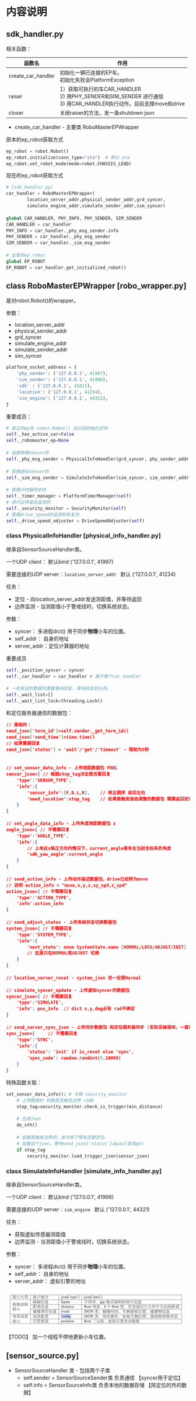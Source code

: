 # 内容说明

## sdk_handler.py

相关函数：

| 函数名             | 作用                                                         |
| ------------------ | ------------------------------------------------------------ |
| create_car_handler | 初始化一辆已连接的EP车。<br/>初始化失败会PlatformException   |
| raiser             | 1）获取可执行的车CAR_HANDLER<br>2)  用PHY_SENDER和SIM_SENDER 进行通信<br>3)  用CAR_HANDLER执行动作。目前支撑move和drive |
| closer             | 关闭raiser的方法，发一条shutdown json                        |



- create_car_handler - 主要类 RoboMasterEPWrapper



原本的ep_robot获取方式

```python
ep_robot = robot.Robot()
ep_robot.initialize(conn_type="sta")  # 默认 sta
ep_robot.set_robot_mode(mode=robot.CHASSIS_LEAD)
```

现在的ep_robot获取方式

```python
# [sdk_handler.py]
car_handler = RoboMasterEPWrapper(
        location_server_addr,physical_sender_addr,grd_syncer,
        simulate_engine_addr,simulate_sender_addr,sim_syncer)

global CAR_HANDLER, PHY_INFO, PHY_SENDER, SIM_SENDER
CAR_HANDLER = car_handler	
PHY_INFO = car_handler._phy_msg_sender.info
PHY_SENDER = car_handler._phy_msg_sender
SIM_SENDER = car_handler._sim_msg_sender

# 全局的ep_robot
global EP_ROBOT
EP_ROBOT = car_handler.get_initialized_robot()
```



## class RoboMasterEPWrapper [robo_wrapper.py]

是对robot.Robot()的wrapper。

参数：

- location_server_addr
- physical_sender_addr
- grd_syncer
- simulate_engine_addr
- simulate_sender_addr
- sim_syncer



```python
platform_socket_address = {
    'phy_sender': ('127.0.0.1', 41997),
    'sim_sender': ('127.0.0.1', 41998),
    'sdk' : ('127.0.0.1', 41011),
    'location': ('127.0.0.1', 41234),
    'sim_engine': ('127.0.0.1', 44321),
}
```





重要成员：

```python
# 真正的ep车 robot.Robot() 且已经初始化好的
self._has_active_car=False
self._robomaster_ep=None

# 连接物理sensor的
self._phy_msg_sender = PhysicalInfoHandler(grd_syncer, phy_sender_addr, location_server_addr,self)

# 连接虚拟sensor的
self._sim_msg_sender = SimulateInfoHandler(sim_syncer, sim_sender_addr, simluate_engine_addr,self)

# 管理计时器同步的
self._timer_manager = PlatformTimerManager(self)
# 进行边界姿态监测的 
self._security_monitor = SecurityMonitor(self)
# 管理drive_speed的监测和恢复的
self._drive_speed_adjuster = DriveSpeedAdjuster(self) 
```



### class PhysicalInfoHandler [physical_info_handler.py]

继承自SensorSourceHandler类。 

一个UDP client： 默认bind ('127.0.0.1', 41997)

需要连接的UDP server：`location_server_addr `  默认 ('127.0.0.1', 41234)



任务：

- 定位 - 向location_server_addr发送测距值，并等待返回
- 边界监测 - 当测距值小于警戒线时，切换系统状态。



参数：

- syncer： 多进程dict() 用于同步**物理**小车的位置。
- self_addr： 自身的地址
- server_addr：定位计算器的地址

重要成员

```python
self._position_syncer = syncer
self._car_handler = car_handler # 属于哪个car_handler

# 一些发送的数据包需要等待回复，等待回复的队列。
self._wait_list=[]
self._wait_list_lock=threading.Lock()
```



和定位服务器通信的数据包：

```json
// 基础的：
send_json['term_id']=self.sender._get_term_id()
send_json['send_time']=time.time()
// 如果需要回复
send_json['status'] = 'wait'/'get'/'timeout' - 限制为5秒


// set_sensor_data_info - 上传测距数据包 FRBL
sensor_json={ // 根据stop_tag决定是否要回复
    'type':'SENSOR_TYPE',
    'info':{
        'sensor_info':[F,B,L,R], 	// 修正顺序 前后左右
        'need_location':stop_tag	// 如果是触发姿态调整的数据包 需要返回定位结果
    }
}

// set_angle_data_info - 上传角度测距数据包 x
angle_json={ // 不需要回复
    'type':'ANGLE_TYPE',
    'info':{
        // 上电在x轴正方向的情况下，current_angle是车在当前坐标系的角度
        'sdk_yaw_angle':current_angle 
    }
}

// send_action_info - 上传动作描述数据包，drive已经转为move
// 说明 action_info = "move,x,y,z,xy_spd,z_spd"
action_json={ // 不需要回复
    'type':'ACTION_TYPE',
    'info':action_info
}

// send_adjust_status - 上传系统状态切换数据包
system_json={ // 不需要回复
    'type':'SYSTEM_TYPE',
    'info':{
        'next_state': enum SystemState.name [NORMAL/LOSS/ADJUST/INIT]
   		// 这里只在NORMAL和ADJUST 切换
    }
}

// location_server_reset - system_json 但一定是Normal

// simulate_syncer_update - 上传虚拟syncer的数据包
syncer_json={ // 不需要回复
    'type':'SIMULATE',
    'info': pos_info  // dict x,y,deg必有 rad不确定
}

// send_server_sync_json - 上传同步数据包 和定位服务器同步 [实际没被调用，一直同步太卡了]
sync_json={		// 不需要回复
    'type':'SYNC',
    'info':{
        'status': 'init' if is_reset else 'sync',
        'sync_code': random.randint(0,10000)
    }
}


```



特殊函数关联：

```python
set_sensor_data_info(): # 关联 security_monitor
    # 上传数据时 判断是否触及边界 <200
	stop_tag=security_monitor.check_is_trigger(min_distance)
    
    # 生成Json
    do_sth()
    
    # 如果是触发边界的，本次除了停车还要定位。
    # 加载这个json，等待send_json['status']从wait变成get
    if stop_tag
        security_monitor.load_trigger_json(sensor_json)
```





### class SimulateInfoHandler [simulate_info_handler.py]

继承自SensorSourceHandler类。 

一个UDP client： 默认bind ('127.0.0.1', 41998)

需要连接的UDP server：`sim_engine `  默认 ('127.0.0.1', 44321)



任务：

- 获取虚拟传感器测距值
- 边界监测 - 当测距值小于警戒线时，切换系统状态。



参数：

- syncer： 多进程dict() 用于同步**物理**小车的位置。
- self_addr： 自身的地址
- server_addr： 虚拟引擎的地址





![image-20230412185754574](%E8%AF%B4%E6%98%8E.assets/image-20230412185754574.png)



【TODO】 加一个线程不停地更新小车位置。







## [sensor_source.py]

- SensorSourceHandler 类 - 包括两个子类
  - self.sender  = SensorSourceSender类 负责通信		【syncer用于定位】
  - self.info =  SensorSourceInfo类 负责本地的数据存储 【除定位的外的数据】



